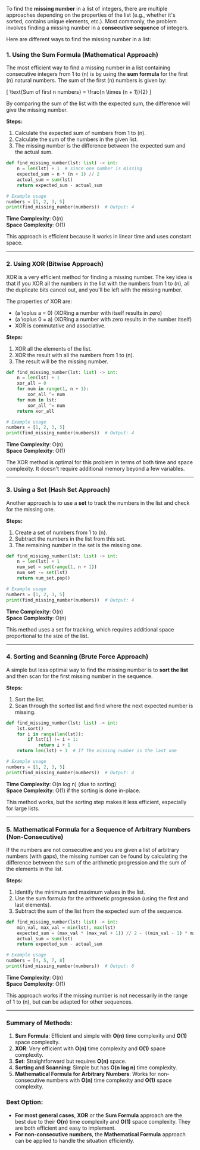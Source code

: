 To find the **missing number** in a list of integers, there are multiple approaches depending on the properties of the list (e.g., whether it's sorted, contains unique elements, etc.). Most commonly, the problem involves finding a missing number in a **consecutive sequence** of integers.

Here are different ways to find the missing number in a list:

### 1. **Using the Sum Formula (Mathematical Approach)**

The most efficient way to find a missing number in a list containing consecutive integers from 1 to \(n\) is by using the **sum formula** for the first \(n\) natural numbers. The sum of the first \(n\) numbers is given by:

\[
\text{Sum of first n numbers} = \frac{n \times (n + 1)}{2}
\]

By comparing the sum of the list with the expected sum, the difference will give the missing number.

**Steps:**
1. Calculate the expected sum of numbers from 1 to \(n\).
2. Calculate the sum of the numbers in the given list.
3. The missing number is the difference between the expected sum and the actual sum.

```python
def find_missing_number(lst: list) -> int:
    n = len(lst) + 1  # since one number is missing
    expected_sum = n * (n + 1) // 2
    actual_sum = sum(lst)
    return expected_sum - actual_sum

# Example usage
numbers = [1, 2, 3, 5]
print(find_missing_number(numbers))  # Output: 4
```

**Time Complexity**: O(n)  
**Space Complexity**: O(1)

This approach is efficient because it works in linear time and uses constant space.

---

### 2. **Using XOR (Bitwise Approach)**

XOR is a very efficient method for finding a missing number. The key idea is that if you XOR all the numbers in the list with the numbers from 1 to \(n\), all the duplicate bits cancel out, and you'll be left with the missing number.

The properties of XOR are:
- \(a \oplus a = 0\) (XORing a number with itself results in zero)
- \(a \oplus 0 = a\) (XORing a number with zero results in the number itself)
- XOR is commutative and associative.

**Steps:**
1. XOR all the elements of the list.
2. XOR the result with all the numbers from 1 to \(n\).
3. The result will be the missing number.

```python
def find_missing_number(lst: list) -> int:
    n = len(lst) + 1
    xor_all = 0
    for num in range(1, n + 1):
        xor_all ^= num
    for num in lst:
        xor_all ^= num
    return xor_all

# Example usage
numbers = [1, 2, 3, 5]
print(find_missing_number(numbers))  # Output: 4
```

**Time Complexity**: O(n)  
**Space Complexity**: O(1)

The XOR method is optimal for this problem in terms of both time and space complexity. It doesn't require additional memory beyond a few variables.

---

### 3. **Using a Set (Hash Set Approach)**

Another approach is to use a **set** to track the numbers in the list and check for the missing one.

**Steps:**
1. Create a set of numbers from 1 to \(n\).
2. Subtract the numbers in the list from this set.
3. The remaining number in the set is the missing one.

```python
def find_missing_number(lst: list) -> int:
    n = len(lst) + 1
    num_set = set(range(1, n + 1))
    num_set -= set(lst)
    return num_set.pop()

# Example usage
numbers = [1, 2, 3, 5]
print(find_missing_number(numbers))  # Output: 4
```

**Time Complexity**: O(n)  
**Space Complexity**: O(n)

This method uses a set for tracking, which requires additional space proportional to the size of the list.

---

### 4. **Sorting and Scanning (Brute Force Approach)**

A simple but less optimal way to find the missing number is to **sort the list** and then scan for the first missing number in the sequence.

**Steps:**
1. Sort the list.
2. Scan through the sorted list and find where the next expected number is missing.

```python
def find_missing_number(lst: list) -> int:
    lst.sort()
    for i in range(len(lst)):
        if lst[i] != i + 1:
            return i + 1
    return len(lst) + 1  # If the missing number is the last one

# Example usage
numbers = [1, 2, 3, 5]
print(find_missing_number(numbers))  # Output: 4
```

**Time Complexity**: O(n log n) (due to sorting)  
**Space Complexity**: O(1) if the sorting is done in-place.

This method works, but the sorting step makes it less efficient, especially for large lists.

---

### 5. **Mathematical Formula for a Sequence of Arbitrary Numbers (Non-Consecutive)**

If the numbers are not consecutive and you are given a list of arbitrary numbers (with gaps), the missing number can be found by calculating the difference between the sum of the arithmetic progression and the sum of the elements in the list.

**Steps:**
1. Identify the minimum and maximum values in the list.
2. Use the sum formula for the arithmetic progression (using the first and last elements).
3. Subtract the sum of the list from the expected sum of the sequence.

```python
def find_missing_number(lst: list) -> int:
    min_val, max_val = min(lst), max(lst)
    expected_sum = (max_val * (max_val + 1)) // 2 - ((min_val - 1) * min_val) // 2
    actual_sum = sum(lst)
    return expected_sum - actual_sum

# Example usage
numbers = [4, 5, 7, 8]
print(find_missing_number(numbers))  # Output: 6
```

**Time Complexity**: O(n)  
**Space Complexity**: O(1)

This approach works if the missing number is not necessarily in the range of 1 to \(n\), but can be adapted for other sequences.

---

### Summary of Methods:

1. **Sum Formula**: Efficient and simple with **O(n)** time complexity and **O(1)** space complexity.
2. **XOR**: Very efficient with **O(n)** time complexity and **O(1)** space complexity.
3. **Set**: Straightforward but requires **O(n)** space.
4. **Sorting and Scanning**: Simple but has **O(n log n)** time complexity.
5. **Mathematical Formula for Arbitrary Numbers**: Works for non-consecutive numbers with **O(n)** time complexity and **O(1)** space complexity.

### Best Option:
- **For most general cases**, **XOR** or the **Sum Formula** approach are the best due to their **O(n)** time complexity and **O(1)** space complexity. They are both efficient and easy to implement.
- **For non-consecutive numbers**, the **Mathematical Formula** approach can be applied to handle the situation efficiently.
